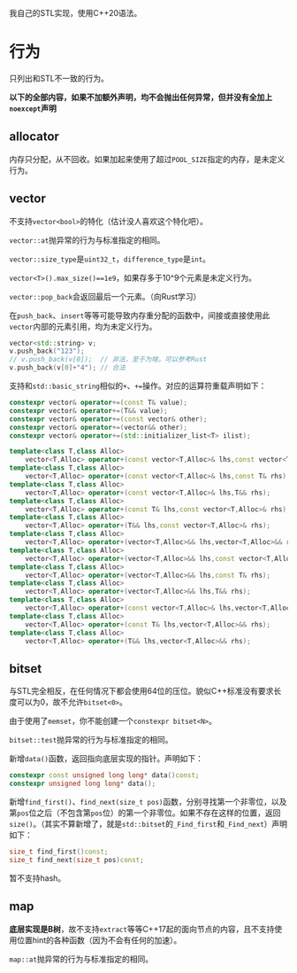 我自己的STL实现，使用C++20语法。

# 行为

只列出和STL不一致的行为。

**以下的全部内容，如果不加额外声明，均不会抛出任何异常，但并没有全加上`noexcept`声明**

## allocator

内存只分配，从不回收。如果加起来使用了超过`POOL_SIZE`指定的内存，是未定义行为。

## vector

不支持`vector<bool>`的特化（估计没人喜欢这个特化吧）。

`vector::at`抛异常的行为与标准指定的相同。

`vector::size_type`是`uint32_t`，`difference_type`是`int`。

`vector<T>().max_size()==1e9`，如果存多于10^9个元素是未定义行为。

`vector::pop_back`会返回最后一个元素。（向Rust学习）

在`push_back`、`insert`等等可能导致内存重分配的函数中，间接或直接使用此`vector`内部的元素引用，均为未定义行为。

```cpp
vector<std::string> v;
v.push_back("123");
// v.push_back(v[0]);  // 非法，至于为啥，可以参考Rust
v.push_back(v[0]+"4"); // 合法
```

支持和`std::basic_string`相似的`+`、`+=`操作。对应的运算符重载声明如下：

```cpp
constexpr vector& operator+=(const T& value);
constexpr vector& operator+=(T&& value);
constexpr vector& operator+=(const vector& other);
constexpr vector& operator+=(vector&& other);
constexpr vector& operator+=(std::initializer_list<T> ilist);

template<class T,class Alloc>
	vector<T,Alloc> operator+(const vector<T,Alloc>& lhs,const vector<T,Alloc>& rhs);
template<class T,class Alloc>
	vector<T,Alloc> operator+(const vector<T,Alloc>& lhs,const T& rhs);
template<class T,class Alloc>
	vector<T,Alloc> operator+(const vector<T,Alloc>& lhs,T&& rhs);
template<class T,class Alloc>
	vector<T,Alloc> operator+(const T& lhs,const vector<T,Alloc>& rhs);
template<class T,class Alloc>
	vector<T,Alloc> operator+(T&& lhs,const vector<T,Alloc>& rhs);
template<class T,class Alloc>
	vector<T,Alloc> operator+(vector<T,Alloc>&& lhs,vector<T,Alloc>&& rhs);
template<class T,class Alloc>
	vector<T,Alloc> operator+(vector<T,Alloc>&& lhs,const vector<T,Alloc>& rhs);
template<class T,class Alloc>
	vector<T,Alloc> operator+(vector<T,Alloc>&& lhs,const T& rhs);
template<class T,class Alloc>
	vector<T,Alloc> operator+(vector<T,Alloc>&& lhs,T&& rhs);
template<class T,class Alloc>
	vector<T,Alloc> operator+(const vector<T,Alloc>& lhs,vector<T,Alloc>&& rhs);
template<class T,class Alloc>
	vector<T,Alloc> operator+(const T& lhs,vector<T,Alloc>&& rhs);
template<class T,class Alloc>
	vector<T,Alloc> operator+(T&& lhs,vector<T,Alloc>&& rhs);
```

## bitset

与STL完全相反，在任何情况下都会使用64位的压位。貌似C++标准没有要求长度可以为0，故不允许`bitset<0>`。

由于使用了`memset`，你不能创建一个`constexpr bitset<N>`。

`bitset::test`抛异常的行为与标准指定的相同。

新增`data()`函数，返回指向底层实现的指针。声明如下：

```cpp
constexpr const unsigned long long* data()const;
constexpr unsigned long long* data();
```

新增`find_first()`、`find_next(size_t pos)`函数，分别寻找第一个非零位，以及第`pos`位之后（不包含第`pos`位）的第一个非零位。如果不存在这样的位置，返回`size()`。（其实不算新增了，就是`std::bitset`的`_Find_first`和`_Find_next`）声明如下：

```cpp
size_t find_first()const;
size_t find_next(size_t pos)const;
```

暂不支持hash。

## map

**底层实现是B树**，故不支持`extract`等等C++17起的面向节点的内容，且不支持使用位置hint的各种函数（因为不会有任何的加速）。

`map::at`抛异常的行为与标准指定的相同。
